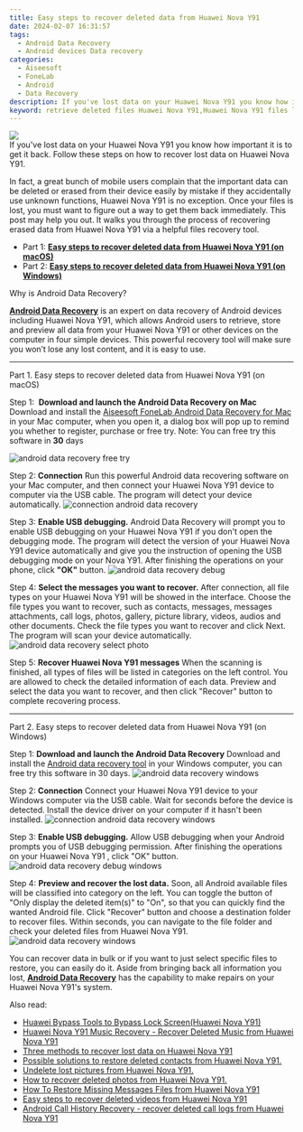 ```yaml
---
title: Easy steps to recover deleted data from Huawei Nova Y91
date: 2024-02-07 16:31:57
tags: 
  - Android Data Recovery
  - Android devices Data recovery
categories: 
  - Aiseesoft
  - FoneLab
  - Android
  - Data Recovery
description: If you've lost data on your Huawei Nova Y91 you know how important it is to get it back. Follow these steps on how to recover lost data on Huawei Nova Y91.
keyword: retrieve deleted files Huawei Nova Y91,Huawei Nova Y91 files lost,restore deleted data on Huawei Nova Y91,undelete data from Huawei Nova Y91,Huawei Nova Y91 data disappear,Huawei Nova Y91 data retrieval,how to restore your files from Huawei Nova Y91,extract data from water damaged phone Huawei Nova Y91,Huawei Nova Y91 delete data recover,how to retrieve data from Huawei Nova Y91,how to recover deleted data in Huawei Nova Y91,Huawei Nova Y91 data deleted itself
---
```


<img src="https://img0mobiles.techidaily.com/images/best-assets/devices/huawei/huawei-nova-y91/2.jpg" class="atpl-imgstyle"  />

<div class="atpl-content atpl-for-fonelab-android recover-data">

<div class="atpl-post-description-part-1">
If you've lost data on your Huawei Nova Y91 you know how important it is to get it back. Follow these steps on how to recover lost data on Huawei Nova Y91.
</div>
<div class="atpl-post-device-model-description">

</div>




<div class="atpl-post-description-part-2">
<div class="tpl-content-sub-paragraph-normal">
  <p>
    In fact, a great bunch of mobile users complain that the important data can be deleted or erased from their device easily by mistake if they accidentally use unknown functions, Huawei Nova Y91 is no exception. Once your files is lost, you must want to figure out a way to get them back immediately. This post may help you out. It walks you through the process of recovering erased data from Huawei Nova Y91 via a helpful files recovery tool.
  </p>
</div>
</div>


<ul>
  <li>Part 1: <strong><a href="#p1">Easy steps to recover deleted data from Huawei Nova Y91 (on macOS)</a></strong></li>
  <li>Part 2: <strong><a href="#p2">Easy steps to recover deleted data from Huawei Nova Y91 (on Windows)</a></strong></li>
</ul>


<div class="atpl-post-description-part-3">
<div class="tpl-content-sub-paragraph-question">
    Why is Android Data Recovery?
</div>
<div class="tpl-content-sub-paragraph-content">
  <p>
    <a href="https://tools.techidaily.com/aiseesoft-android-data-recovery/" target="_blank" rel="noopener"><strong>Android Data Recovery</strong></a> is an expert on data recovery of Android devices including Huawei Nova Y91, which allows Android users to retrieve, store and preview all data from your Huawei Nova Y91 or other devices on the computer in four simple devices. This powerful recovery tool will make sure you won’t lose any lost content, and it is easy to use.
  </p>
</div>
</div>


<!-- Part 1 -->
<a id="p1" name="p1" ></a><hr>

<div>
  <span class="atpl-step-part-style">Part 1. Easy steps to recover deleted data from Huawei Nova Y91 (on macOS)</span>
</div>  

<span class="atpl-stepstyle-a"><span>Step 1: </span></span> <strong>Download and launch the Android Data Recovery on Mac</strong>
Download and install the <a href="https://tools.techidaily.com/aiseesoft-android-data-recovery-for-mac/" target="_blank" rel="noopener">Aiseesoft FoneLab Android Data Recovery for Mac</a> in your Mac computer, when you open it, a dialog box will pop up to remind you whether to register, purchase or free try.
Note: You can free try this software in <strong>30</strong> days

<img src="https://tools.techidaily.com/images/apps/aiseesoft/android-data-recovery/mac-free-try.png" class="atpl-imgstyle" alt="android data recovery free try" />

<span class="atpl-stepstyle-a"><span>Step 2: </span></span> <strong>Connection</strong>
Run this powerful Android data recovering software on your Mac computer, and then connect your Huawei Nova Y91 device to computer via the USB cable. The program will detect your device automatically.
<img src="https://tools.techidaily.com/images/apps/aiseesoft/android-data-recovery/mac-connection-interface.jpg" class="atpl-imgstyle" alt="connection android data recovery" />

<span class="atpl-stepstyle-a"><span>Step 3: </span></span> <strong>Enable USB debugging.</strong>
Android Data Recovery will prompt you to enable USB debugging on your Huawei Nova Y91  if you don't open the debugging mode. The program will detect the version of your Huawei Nova Y91 device automatically and give you the instruction of opening the USB debugging mode on your Nova Y91. After finishing the operations on your phone, click <strong>"OK"</strong> button.
<img src="https://tools.techidaily.com/images/apps/aiseesoft/android-data-recovery/mac-android-usb-debug.jpg"  class="atpl-imgstyle" alt="android data recovery debug" />

<span class="atpl-stepstyle-a"><span>Step 4: </span></span> <strong>Select the messages you want to recover.</strong>
After connection, all file types on your Huawei Nova Y91 will be showed in the interface. Choose the file types you want to recover, such as contacts, messages, messages attachments, call logs, photos, gallery, picture library, videos, audios and other documents. Check the file types you want to recover and click Next. The program will scan your device automatically.
<img src="https://tools.techidaily.com/images/apps/aiseesoft/android-data-recovery/mac-choose-type-photos.jpg" class="atpl-imgstyle" alt="android data recovery select photo" />

<span class="atpl-stepstyle-a"><span>Step 5: </span></span> <strong>Recover Huawei Nova Y91 messages</strong>
When the scanning is finished, all types of files will be listed in categories on the left control. You are allowed to check the detailed information of each data. Preview and select the data you want to recover, and then click "Recover" button to complete recovering process.


<a id="p2" name="p2"></a><hr>

<!-- Part 2 -->
<div>
  <span class="atpl-step-part-style">Part 2. Easy steps to recover deleted data from Huawei Nova Y91 (on Windows)</span>
</div>

<span class="atpl-stepstyle-a"><span>Step 1: </span></span> <strong>Download and launch the Android Data Recovery</strong>
Download and install the <a href="https://tools.techidaily.com/aiseesoft-android-data-recovery-for-win/" target="_blank" rel="noopener">Android data recovery tool</a> in your Windows computer, you can free try this software in 30 days.
<img src="https://tools.techidaily.com/images/apps/aiseesoft/android-data-recovery/win-start-interface.png"  class="atpl-imgstyle" alt="android data recovery windows" />

<span class="atpl-stepstyle-a"><span>Step 2: </span></span> <strong>Connection</strong>
Connect your Huawei Nova Y91 device to your Windows computer via the USB cable. Wait for seconds before the device is detected. Install the device driver on your computer if it hasn't been installed.
<img src="https://tools.techidaily.com/images/apps/aiseesoft/android-data-recovery/win-connection-interface.png" class="atpl-imgstyle" alt="connection android data recovery windows" />

<span class="atpl-stepstyle-a"><span>Step 3: </span></span> <strong>Enable USB debugging.</strong>
Allow USB debugging when your Android prompts you of USB debugging permission. After finishing the operations on your Huawei Nova Y91 , click "OK" button.
<img src="https://tools.techidaily.com/images/apps/aiseesoft/android-data-recovery/win-android-usb-debug.png" class="atpl-imgstyle" alt="android data recovery debug windows" />

<span class="atpl-stepstyle-a"><span>Step 4: </span></span> <strong>Preview and recover the lost data.</strong>
Soon, all Android available files will be classified into category on the left. You can toggle the button of "Only display the deleted item(s)" to "On", so that you can quickly find the wanted Android file. Click "Recover" button and choose a destination folder to recover files. Within seconds, you can navigate to the file folder and check your deleted files from Huawei Nova Y91.
<img src="https://tools.techidaily.com/images/apps/aiseesoft/android-data-recovery/win-recover-photos.png" class="atpl-imgstyle" alt="android data recovery windows" />

<div class="atpl-post-description-part-4">
<div class="tpl-content-sub-paragraph-normal">
    <p>
        You can recover data in bulk or if you want to just select specific files to restore, you can easily do it. Aside from bringing back all information you lost, <a href="https://tools.techidaily.com/aiseesoft-android-data-recovery/" target="_blank" rel="noopener"><strong>Android Data Recovery</strong></a> has the capability to make repairs on your Huawei Nova Y91's system.
    </p>
</div>
</div>


<ins class="adsbygoogle"
     style="display:block"
     data-ad-client="ca-pub-7571918770474297"
     data-ad-slot="8358498916"
     data-ad-format="auto"
     data-full-width-responsive="true"></ins>

<span class="atpl-alsoreadstyle">Also read:</span>
<div><ul>
<li><a href="/huawei-bypass-tools-to-bypass-lock-screen-huawei-nova-y91-by-drfone-android-unlock-android-unlock/" target="_blank" rel="noopener"><u>Huawei Bypass Tools to Bypass Lock Screen(Huawei Nova Y91)</u></a></li>
<li><a href="/huawei-nova-y91-music-recovery-recover-deleted-music-from-huawei-nova-y91-by-fonelab-android-recover-music/" target="_blank" rel="noopener"><u>Huawei Nova Y91 Music Recovery - Recover Deleted Music from Huawei Nova Y91</u></a></li>
<li><a href="/three-methods-to-recover-lost-data-on-huawei-nova-y91-by-fonelab-android-recover-data/" target="_blank" rel="noopener"><u>Three methods to recover lost data on Huawei Nova Y91</u></a></li>
<li><a href="/possible-solutions-to-restore-deleted-contacts-from-huawei-nova-y91-by-fonelab-android-recover-contacts/" target="_blank" rel="noopener"><u>Possible solutions to restore deleted contacts from Huawei Nova Y91.</u></a></li>
<li><a href="/undelete-lost-pictures-from-huawei-nova-y91-by-fonelab-android-recover-pictures/" target="_blank" rel="noopener"><u>Undelete lost pictures from Huawei Nova Y91.</u></a></li>
<li><a href="/how-to-recover-deleted-photos-from-huawei-nova-y91-by-fonelab-android-recover-photos/" target="_blank" rel="noopener"><u>How to recover deleted photos from Huawei Nova Y91.</u></a></li>
<li><a href="/how-to-restore-missing-messages-files-from-huawei-nova-y91-by-fonelab-android-recover-messages/" target="_blank" rel="noopener"><u>How To  Restore Missing Messages Files from Huawei Nova Y91</u></a></li>
<li><a href="/easy-steps-to-recover-deleted-videos-from-huawei-nova-y91-by-fonelab-android-recover-video/" target="_blank" rel="noopener"><u>Easy steps to recover deleted videos from Huawei Nova Y91</u></a></li>
<li><a href="/android-call-history-recovery-recover-deleted-call-logs-from-huawei-nova-y91-by-fonelab-android-recover-call-logs/" target="_blank" rel="noopener"><u>Android Call History Recovery - recover deleted call logs from Huawei Nova Y91</u></a></li>
</ul></div>

</div>
